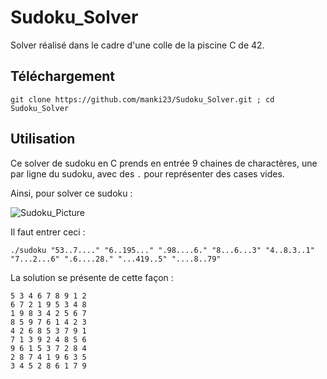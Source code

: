 # Sudoku_Solver
Solver réalisé dans le cadre d'une colle de la piscine C de 42.

## Téléchargement
```
git clone https://github.com/manki23/Sudoku_Solver.git ; cd Sudoku_Solver
```

## Utilisation
Ce solver de sudoku en C prends en entrée 9 chaines de charactères, une par ligne du sudoku,
avec des ```.``` pour représenter des cases vides.

Ainsi, pour solver ce sudoku :

![Sudoku_Picture](https://upload.wikimedia.org/wikipedia/commons/thumb/f/ff/Sudoku-by-L2G-20050714.svg/220px-Sudoku-by-L2G-20050714.svg.png "Sudoku example")


Il faut entrer ceci :
```
./sudoku "53..7...." "6..195..." ".98....6." "8...6...3" "4..8.3..1" "7...2...6" ".6....28." "...419..5" "....8..79"
```

La solution se présente de cette façon :
```
5 3 4 6 7 8 9 1 2
6 7 2 1 9 5 3 4 8
1 9 8 3 4 2 5 6 7
8 5 9 7 6 1 4 2 3
4 2 6 8 5 3 7 9 1
7 1 3 9 2 4 8 5 6
9 6 1 5 3 7 2 8 4
2 8 7 4 1 9 6 3 5
3 4 5 2 8 6 1 7 9
```
